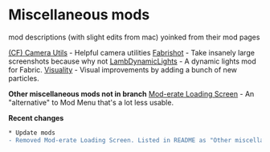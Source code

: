 # Miscellaneous mods

mod descriptions (with slight edits from mac) yoinked from their mod pages

[(CF) Camera Utils](https://www.curseforge.com/minecraft/mc-mods/camera-utils) - Helpful camera utilities
[Fabrishot](https://www.modrinth.com/mod/fabrishot) - Take insanely large screenshots because why not
[LambDynamicLights](https://www.modrinth.com/mod/lambdynamiclights) - A dynamic lights mod for Fabric.
[Visuality](https://www.modrinth.com/mod/visuality) - Visual improvements by adding a bunch of new particles.

**Other miscellaneous mods not in branch**
[Mod-erate Loading Screen](https://www.modrinth.com/mod/moderate-loading-screen) - An "alternative" to Mod Menu that's a lot less usable.

**Recent changes**

``````diff
* Update mods
- Removed Mod-erate Loading Screen. Listed in README as "Other miscellaneous mods not in branch"
``````
